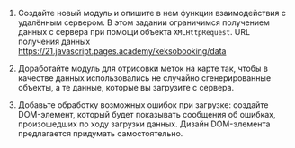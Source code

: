 1. Создайте новый модуль и опишите в нем функции взаимодействия с удалённым сервером. В этом задании ограничимся получением данных с сервера при помощи объекта ```XMLHttpRequest```. URL получения данных https://21.javascript.pages.academy/keksobooking/data

2. Доработайте модуль для отрисовки меток на карте так, чтобы в качестве данных использовались не случайно сгенерированные объекты, а те данные, которые вы загрузите с сервера.

3. Добавьте обработку возможных ошибок при загрузке: создайте DOM-элемент, который будет показывать сообщения об ошибках, произошедших по ходу загрузки данных. Дизайн DOM-элемента предлагается придумать самостоятельно.
